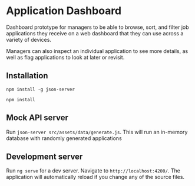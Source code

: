 # Application Dashboard

Dashboard prototype for managers to be able to browse, sort, and filter job applications they receive on a web dashboard that they can use across a variety of devices.

Managers can also inspect an individual application to see more details, as well as flag applications to look at later or revisit.

## Installation

`npm install -g json-server`

`npm install`

## Mock API server

Run `json-server src/assets/data/generate.js`. This will run an in-memory database with randomly generated applications
## Development server

Run `ng serve` for a dev server. Navigate to `http://localhost:4200/`. The application will automatically reload if you change any of the source files.
